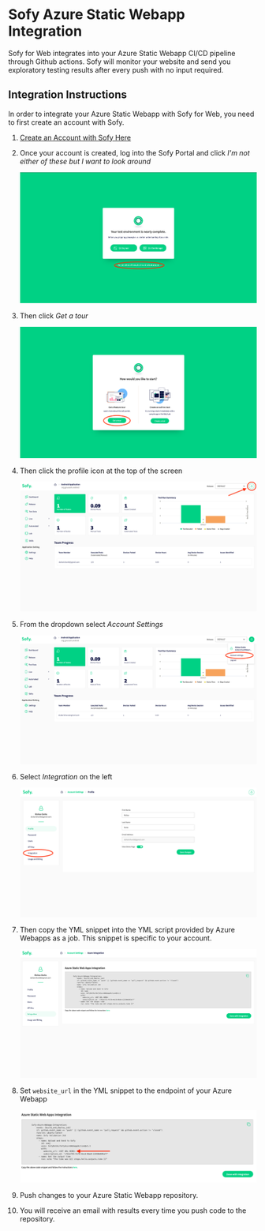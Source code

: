 # Sofy Azure Static Webapp Integration

Sofy for Web integrates into your Azure Static Webapp CI/CD pipeline through Github actions. Sofy will monitor your website and send you exploratory testing results after every push with no input required.

## Integration Instructions

In order to integrate your Azure Static Webapp with Sofy for Web, you need to first create an account with Sofy. 

1. [Create an Account with Sofy Here](https://sofy.ai/register/)
2. Once your account is created, log into the Sofy Portal and click *I'm not either of these but I want to look around*

	![Log in](landing1.png)

3. Then click *Get a tour*

	![Landing 2](landing2.png)

4. Then click the profile icon at the top of the screen

	![Profile](clickprofile.png)

5. From the dropdown select *Account Settings*

	![Profile](accountsettings.png)

6. Select *Integration* on the left

	![Profile](integration.png)

7. Then copy the YML snippet into the YML script provided by Azure Webapps as a job. This snippet is specific to your account.

	![Copy Snippet](Snippet.png)

8. Set `website_url` in the YML snippet to the endpoint of your Azure Webapp

	![website](rename.png)

9. Push changes to your Azure Static Webapp repository. 
10. You will receive an email with results every time you push code to the repository.


